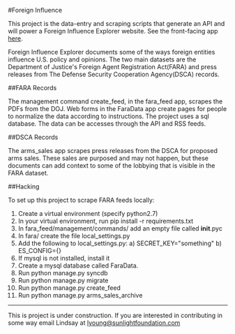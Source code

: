 #Foreign Influence

This project is the data-entry and scraping scripts that generate an API and will power a Foreign Influence Explorer website. See the front-facing app [here](https://github.com/sunlightlabs/bulgogi).

Foreign Influence Explorer documents some of the ways foreign entities influence U.S. policy and opinions. The two main datasets are the Department of Justice's Foreign Agent Registration Act(FARA) and press releases from The Defense Security Cooperation Agency(DSCA) records. 

##FARA Records

The management command create_feed, in the fara_feed app, scrapes the PDFs from the DOJ. Web forms in the FaraData app create pages for people to normalize the data according to instructions. The project uses a sql database. The data can be accesses through the API and RSS feeds. 

##DSCA Records

The arms_sales app scrapes press releases from the DSCA for proposed arms sales. These sales are purposed and may not happen, but these documents can add context to some of the lobbying that is visible in the FARA dataset. 


##Hacking

To set up this project to scrape FARA feeds locally:

1. Create a virtual environment (specify python2.7)
2. In your virtual environment, run pip install -r requirements.txt
3. In fara_feed/management/commands/ add an empty file called __init__.pyc
4. In fara/ create the file local_settings.py
5. Add the following to local_settings.py:
    a) SECRET_KEY="something"
    b) ES_CONFIG={}
6. If mysql is not installed, install it
7. Create a mysql database called FaraData.
8. Run python manage.py syncdb
9. Run python manage.py migrate
10. Run python manage.py create_feed
11. Run python manage.py arms_sales_archive


---

This is project is under construction. If you are interested in contributing in some way email Lindsay at lyoung@sunlightfoundation.com